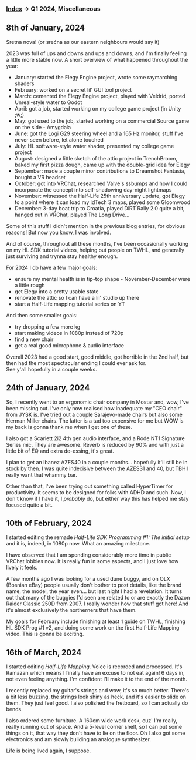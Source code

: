
### [Index](../README.md) -> Q1 2024, Miscellaneous

## 8th of January, 2024

Sretna nova! (or srećna as our eastern neighbours would say it)

2023 was full of ups and downs and ups and downs, and I'm finally feeling a little more stable now. A short overview of what happened throughout the year:

* January: started the Elegy Engine project, wrote some raymarching shaders
* February: worked on a secret lil' GUI tool project
* March: cemented the Elegy Engine project, played with Veldrid, ported Unreal-style water to Godot
* April: got a job, started working on my college game project (in Unity ;w;)
* May: got used to the job, started working on a commercial Source game on the side - Amygdala
* June: got the Logi G29 steering wheel and a 165 Hz monitor, stuff I've never seen before, let alone touched
* July: HL software-style water shader, presented my college game project
* August: designed a little sketch of the attic project in TrenchBroom, baked my first pizza dough, came up with the double-grid idea for Elegy
* September: made a couple minor contributions to Dreamshot Fantasia, bought a VR headset
* October: got into VRChat, researched Valve's ssbumps and how I could incorporate the concept into self-shadowing day-night lightmaps
* November: witnessed the Half-Life 25th anniversary update, got Elegy to a point where it can load my idTech 3 maps, played some Gloomwood
* December: 3-day boat trip to Croatia, played DiRT Rally 2.0 quite a bit, hanged out in VRChat, played The Long Drive...

Some of this stuff I didn't mention in the previous blog entries, for obvious reasons! But now you know, I was involved.

And of course, throughout all these months, I've been occasionally working on my HL SDK tutorial videos, helping out people on TWHL, and generally just surviving and trynna stay healthy enough.

For 2024 I do have a few major goals:
* ensure my mental health is in tip-top shape - November-December were a little rough
* get Elegy into a pretty usable state
* renovate the attic so I can have a lil' studio up there
* start a Half-Life mapping tutorial series on YT

And then some smaller goals:
* try dropping a few more kg
* start making videos in 1080p instead of 720p
* find a new chair
* get a real good microphone & audio interface

Overall 2023 had a good start, good middle, got horrible in the 2nd half, but then had the most spectacular ending I could ever ask for.  
See y'all hopefully in a couple weeks.

## 24th of January, 2024

So, I recently went to an ergonomic chair company in Mostar and, wow, I've been missing out. I've only now realised how inadequate my "CEO chair" from JYSK is. I've tried out a couple Sarajevo-made chairs but also some Herman Miller chairs. The latter is a tad too expensive for me but WOW is my back is gonna thank me when I get one of these.

I also got a Scarlett 2i2 4th gen audio interface, and a Rode NT1 Signature Series mic. They are awesome. Reverb is reduced by 90% and with just a little bit of EQ and extra de-essing, it's great.

I plan to get an Ibanez AZES40 in a couple months... hopefully it'll still be in stock by then. I was quite indecisive between the AZES31 and 40, but TBH I really want that whammy bar.

Other than that, I've been trying out something called HyperTimer for productivity. It seems to be designed for folks with ADHD and such. Now, I don't know if I have it, I *probably* do, but either way this has helped me stay focused quite a bit.

## 10th of February, 2024

I started editing the remade *Half-Life SDK Programming #1: The initial setup* and it is, indeed, in 1080p now. What an amazing milestone.

I have observed that I am spending considerably more time in public VRChat lobbies now. It is really fun in some aspects, and I just love how lively it feels.

A few months ago I was looking for a used dune buggy, and on OLX (Bosnian eBay) people usually don't bother to post details, like the brand name, the model, the year even... but last night I had a revelation. It turns out that many of the buggies I'd seen are related to or are exactly the Dazon Raider Classic 250D from 2007. I really wonder how that stuff got here! And it's almost exclusively the northerners that have them.

My goals for February include finishing at least 1 guide on TWHL, finishing HL SDK Prog #1 v2, and doing some work on the first Half-Life Mapping video. This is gonna be exciting.

## 16th of March, 2024

I started editing *Half-Life Mapping*. Voice is recorded and processed. It's Ramazan which means I finally have an excuse to not eat again! 6 days in, not even feeling anything. I'm confident I'll make it to the end of the month.

I recently replaced my guitar's strings and wow, it's so much better. There's a bit less buzzing, the strings look shiny as heck, and it's easier to slide on them. They just feel good. I also polished the fretboard, so I can actually do bends.

I also ordered some furniture. A 160cm wide work desk, cuz' I'm really, really running out of space. And a 5-level corner shelf, so I can put some things on it, that way they don't have to lie on the floor. Oh I also got some electronics and am slowly building an analogue synthesizer.

Life is being lived again, I suppose.
